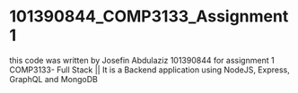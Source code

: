 # 101390844_COMP3133_Assignment1

this code was written by Josefin Abdulaziz 101390844
for assignment 1  COMP3133- Full Stack || 
It is a Backend application using NodeJS, Express, GraphQL and 
MongoDB
